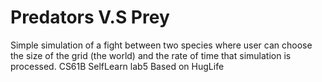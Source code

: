 # Predators V.S Prey
Simple simulation of a fight between two species where user can choose the size of the grid (the world) and the rate of time that simulation is processed.
CS61B SelfLearn lab5
Based on HugLife
